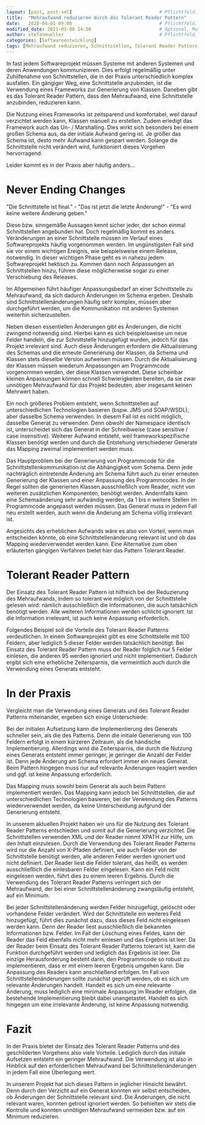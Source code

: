 ```yaml
---
layout: [post, post-xml]              					# Pflichtfeld. Nicht ändern!
title:  "Mehraufwand reduzieren durch das Tolerant Reader Pattern"    					# Pflichtfeld. Bitte einen Titel für den Blog Post angeben.
date:   2020-04-01 09:00             					# Pflichtfeld. Format "YYYY-MM-DD HH:MM". Muss für Veröffentlichung in der Vergangenheit liegen. (Für Preview egal)
modified_date: 2021-03-08 14:50                         # Optional. Muss angegeben werden, wenn eine bestehende Datei geändert wird.
author: stefanmueller                 					# Pflichtfeld. Es muss in der "authors.yml" einen Eintrag mit diesem Namen geben.
categories: [Softwareentwicklung]                    					# Pflichtfeld. Maximal eine der angegebenen Kategorien verwenden.
tags: [Mehraufwand reduzieren, Schnittstellen, Tolerant Reader Pattern, Java]         # Bitte auf Großschreibung achten.
---
```


In fast jedem Softwareprojekt müssen Systeme mit anderen Systemen und deren Anwendungen kommunizieren. 
Dies erfolgt regelmäßig unter Zuhilfenahme von Schnittstellen, die in der Praxis unterschiedlich komplex ausfallen. 
Ein gängiger Weg, eine Schnittstelle anzubinden, ist die Verwendung eines Frameworks zur Generierung von Klassen.
Daneben gibt es das Tolerant Reader Pattern, dass den Mehraufwand, eine Schnittstelle anzubinden, reduzieren kann.

Die Nutzung eines Frameworks ist zeitsparend und komfortabel, weil darauf verzichtet werden kann, Klassen manuell zu erstellen.
Zudem erledigt das Framework auch das Un- / Marshalling.
Dies wirkt sich besonders bei einem großen Schema aus, da der initiale Aufwand gering ist. 
Je größer das Schema ist, desto mehr Aufwand kann gespart werden. 
Solange die Schnittstelle nicht verändert wird, funktioniert dieses Vorgehen hervorragend.
 
Leider kommt es in der Praxis aber häufig anders…
 
# Never Ending Changes 

"Die Schnittstelle ist final." - "Das ist jetzt die letzte Änderung!" - "Es wird keine weitere Änderung geben."

Diese bzw. sinngemäße Aussagen kennt sicher jeder, der schon einmal Schnittstellen angebunden hat. Doch regelmäßig kommt es anders. 
Veränderungen an einer Schnittstelle müssen im Verlauf eines Softwareprojekts häufig vorgenommen werden. 
Im ungünstigsten Fall sind sie vor einem wichtigen Ereignis, wie beispielsweise einem Release, notwendig. 
In dieser wichtigen Phase geht es in nahezu jedem Softwareprojekt hektisch zu. 
Kommen dann noch Anpassungen an Schnittstellen hinzu, führen diese möglicherweise sogar zu einer Verschiebung des Releases.

Im Allgemeinen führt häufiger Anpassungsbedarf an einer Schnittstelle zu Mehraufwand, da sich dadurch Änderungen im Schema ergeben. 
Deshalb sind Schnittstellenänderungen häufig sehr komplex, müssen aber durchgeführt werden, um die Kommunikation mit anderen Systemen weiterhin sicherzustellen.

Neben diesen essentiellen Änderungen gibt es Änderungen, die nicht zwingend notwendig sind. 
Hierbei kann es sich beispielsweise um neue Felder handeln, die zur Schnittstelle hinzugefügt wurden, jedoch für das Projekt irrelevant sind. 
Auch diese Änderungen erfordern die Aktualisierung des Schemas und die erneute Generierung der Klassen, da Schema und Klassen stets dieselbe Version aufweisen müssen. 
Durch die Aktualisierung der Klassen müssen wiederum Anpassungen am Programmcode vorgenommen werden, der diese Klassen verwendet. 
Diese scheinbar kleinen Anpassungen können schnell Schwierigkeiten bereiten, da sie zwar unnötigen Mehraufwand für das Projekt bedeuten, aber insgesamt keinen Mehrwert haben. 

Ein noch größeres Problem entsteht, wenn Schnittstellen auf unterschiedlichen Technologien basieren (bspw. JMS und SOAP/WSDL), aber dasselbe Schema verwenden. 
In diesem Fall ist es nicht möglich, dasselbe Generat zu verwenden. 
Denn obwohl der Namespace identisch ist, unterscheidet sich das Generat in der Schreibweise (case sensitive / case insensitive). 
Weiterer Aufwand entsteht, weil frameworkspezifische Klassen benötigt werden und durch die Entstehung verschiedener Generate das Mapping zweimal implementiert werden muss. 

Das Hauptproblem bei der Generierung von Programmcode für die Schnittstellenkommunikation ist die Abhängigkeit vom Schema. 
Denn jede nachträglich eintretende Änderung am Schema führt auch zu einer erneuten Generierung der Klassen und einer Anpassung des Programmcodes. 
In der Regel sollten die generierten Klassen ausschließlich vom Reader, nicht von weiteren zusätzlichen Komponenten, benötigt werden. 
Andernfalls kann eine Schemaänderung sehr aufwändig werden, da 1 bis n weitere Stellen im Programmcode angepasst werden müssen. 
Das Generat muss in jedem Fall neu erstellt werden, auch wenn die Änderung am Schema völlig irrelevant ist.

Angesichts des erheblichen Aufwands wäre es also von Vorteil, wenn man entscheiden könnte, ob eine Schnittstellenänderung relevant ist und ob das Mapping wiederverwendet werden kann. 
Eine Alternative zum oben erläuterten gängigen Verfahren bietet hier das Pattern Tolerant Reader.
 
# Tolerant Reader Pattern
Der Einsatz des Tolerant Reader Pattern ist hilfreich bei der Reduzierung des Mehraufwands, indem so tolerant wie möglich von der Schnittstelle gelesen wird: nämlich ausschließlich die Informationen, die auch tatsächlich benötigt werden. 
Alle weiteren Informationen werden schlicht ignoriert. Ist die Information irrelevant, ist auch keine Anpassung erforderlich. 

Folgendes Beispiel soll die Vorteile des Tolerant Reader Patterns verdeutlichen.
In einem Softwareprojekt gibt es eine Schnittstelle mit 100 Feldern, aber lediglich 5 dieser Felder werden tatsächlich benötigt. 
Bei Einsatz des Tolerant Reader Pattern muss der Reader folglich nur 
5 Felder einlesen, die anderen 95 werden ignoriert und nicht implementiert. 
Dadurch ergibt sich eine erhebliche Zeitersparnis, die vermeintlich auch durch die Verwendung eines Generats entsteht.
 
# In der Praxis
Vergleicht man die Verwendung eines Generats und des Tolerant Reader Patterns miteinander, ergeben sich einige Unterschiede:

Bei der initialen Aufsetzung kann die Implementierung des Generats schneller sein, als die des Patterns. 
Denn die initiale Generierung von 100 Feldern erfolgt in einem kürzeren Zeitraum, als die händische Implementierung. 
Allerdings wird die Zeitersparnis, die durch die Nutzung eines Generats entsteht immer geringer, je geringer die Anzahl der Felder ist. 
Denn jede Änderung am Schema erfordert immer ein neues Generat. Beim Pattern hingegen muss nur auf relevante Änderungen reagiert werden und ggf. ist keine Anpassung erforderlich. 

Das Mapping muss sowohl beim Generat als auch beim Pattern implementiert werden. 
Das Mapping  kann jedoch bei Schnittstellen, die auf unterschiedlichen Technologien basieren, bei der Verwendung des Patterns wiederverwendet werden, da keine Unterscheidung aufgrund der Generierung entsteht.

In unserem aktuellen Projekt haben wir uns für die Nutzung des Tolerant Reader Patterns entschieden und somit auf die Generierung verzichtet. 
Die Schnittstellen verwenden XML und der Reader nimmt XPATH zur Hilfe, um den Inhalt einzulesen. 
Durch die Verwendung des Tolerant Reader Patterns wird nur die Anzahl von X-Pfaden definiert, wie auch Felder von der Schnittstelle benötigt werden, alle anderen Felder werden ignoriert und nicht definiert. 
Der Reader liest die Felder tolerant, das heißt, es werden ausschließlich die einlesbaren Felder eingelesen. 
Kann ein Feld nicht eingelesen werden, führt dies zu einem leeren Ergebnis. 
Durch die Verwendung des Tolerant Reader Patterns verringert sich der Mehraufwand, der bei einer Schnittstellenänderung zwangsläufig entsteht, auf ein Minimum.

Bei jeder Schnittstellenänderung werden Felder hinzugefügt, gelöscht oder vorhandene Felder verändert. 
Wird der Schnittstelle ein weiteres Feld hinzugefügt, führt dies zunächst dazu, dass dieses Feld nicht eingelesen werden kann. 
Denn der Reader liest ausschließlich die bekannten Informationen bzw. Felder. 
Im Fall der Löschung eines Feldes, kann der Reader das Feld ebenfalls nicht mehr einlesen und das Ergebnis ist leer. 
Da der Reader beim Einsatz des Tolerant Reader Patterns tolerant ist, kann die Funktion durchgeführt werden und lediglich das Ergebnis ist leer. 
Die einzige Herausforderung besteht darin, den Programmcode so robust zu implementieren, dass er mit einem leeren Ergebnis umgehen kann. 
Die Anpassung des Readers kann anschließend erfolgen. 
Im Fall von Schnittstellenänderungen sollte zunächst geprüft werden, ob es sich um relevante Änderungen handelt. 
Handelt es sich um eine relevante Änderung, muss lediglich eine minimale Anpassung im Reader erfolgen, die bestehende Implementierung bleibt dabei unangetastet. 
Handelt es sich hingegen um eine irrelevante Änderung, ist keine Anpassung notwendig.
 
# Fazit	

In der Praxis bietet der Einsatz des Tolerant Reader Patterns und des geschilderten Vorgehens also viele Vorteile. 
Lediglich durch das initiale Aufsetzen entsteht ein geringer Mehraufwand. 
Die Verwendung ist also in Hinblick auf den erforderlichen Mehraufwand bei Schnittstellenänderungen in jedem Fall eine Überlegung wert. 

In unserem Projekt hat sich dieses Pattern in jeglicher Hinsicht bewährt. 
Denn durch den Verzicht auf ein Generat konnten wir selbst entscheiden, ob Änderungen der Schnittstelle relevant sind. 
Die Änderungen, die nicht relevant waren, konnten getrost ignoriert werden. 
So behielten wir stets die Kontrolle und konnten unnötigen Mehraufwand vermeiden bzw. auf ein Minimum reduzieren. 
